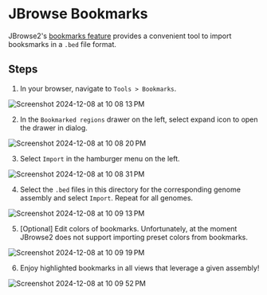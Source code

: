 # JBrowse Bookmarks

JBrowse2's [bookmarks feature](https://jbrowse.org/jb2/docs/user_guides/bookmark_widget/) provides a convenient tool to import booksmarks in a `.bed` file format.

## Steps

1. In your browser, navigate to `Tools > Bookmarks`.

![Screenshot 2024-12-08 at 10 08 13 PM](https://github.com/user-attachments/assets/797e86a3-1230-4cad-bc34-0288e6dcad79)

2. In the `Bookmarked regions` drawer on the left, select expand icon to open the drawer in dialog.

![Screenshot 2024-12-08 at 10 08 20 PM](https://github.com/user-attachments/assets/bec95efa-6c02-4770-8ffb-96fd859faf39)

3. Select `Import` in the hamburger menu on the left.

![Screenshot 2024-12-08 at 10 08 31 PM](https://github.com/user-attachments/assets/000ad1d0-e845-4e0e-a9d1-ab57be9e924a)

4. Select the `.bed` files in this directory for the corresponding genome assembly and select `Import`. Repeat for all genomes. 

![Screenshot 2024-12-08 at 10 09 13 PM](https://github.com/user-attachments/assets/fb383d40-9e57-4f0d-8668-4f7cb820acb2)

5. [Optional] Edit colors of bookmarks. Unfortunately, at the moment JBrowse2 does not support importing preset colors from bookmarks.

![Screenshot 2024-12-08 at 10 09 19 PM](https://github.com/user-attachments/assets/f7e5e834-4f03-4d2b-a658-97c3661b6bfa)

6. Enjoy highlighted bookmarks in all views that leverage a given assembly!

![Screenshot 2024-12-08 at 10 09 52 PM](https://github.com/user-attachments/assets/a40745b7-d4bf-4aa1-86ff-604d67ac9711)
